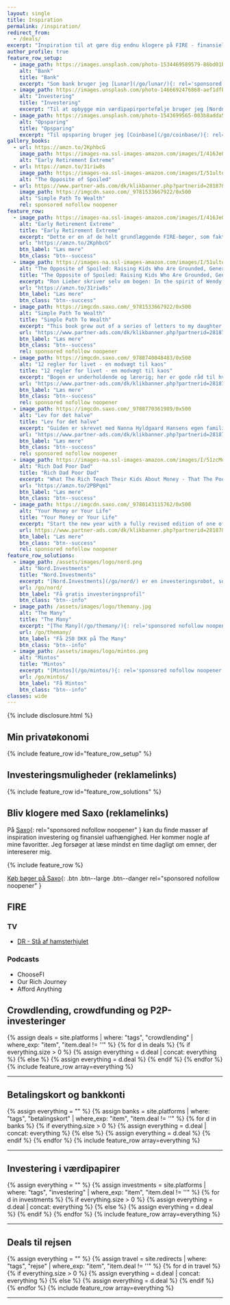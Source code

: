 ```yaml
---
layout: single
title: Inspiration
permalink: /inspiration/
redirect_from:
  - /deals/
excerpt: "Inspiration til at gøre dig endnu klogere på FIRE - finansiel frihed og tidlig pensionering."
author_profile: true
feature_row_setup:
  - image_path: https://images.unsplash.com/photo-1534469589579-86bd01bc003a?ixlib=rb-1.2.1&ixid=eyJhcHBfaWQiOjEyMDd9&auto=format&fit=crop&w=400&q=80
    alt: "Bank"
    title: "Bank"
    excerpt: "Som bank bruger jeg [Lunar](/go/lunar/){: rel='sponsored nofollow noopener' }, og dem kan jeg sagtens anbefale. Desuden bruger jeg [Revolut](/go/revolut/){: rel='sponsored nofollow noopener' } til gratis valutaveksling. Begge kan man oprette gratis og der er få gebyrer."
  - image_path: https://images.unsplash.com/photo-1466692476868-aef1dfb1e735?ixlib=rb-1.2.1&ixid=eyJhcHBfaWQiOjEyMDd9&auto=format&fit=crop&w=400&q=80
    alt: "Investering"
    title: "Investering"
    excerpt: "Til at opbygge min værdipapirportefølje bruger jeg [Nordnet](/go/nordnet/){: rel='nofollow noopener' } til min månedsopsparing og aldersopsparing, og så bruger jeg [SaxoInvestor](/go/saxoinvestor/){: rel='nofollow noopener' } til min aktiesparekonto. Jeg tracker mine porteføljer gratis med [Atlaz](/go/atlaz/){: rel='sponsored nofollow noopener' }."
  - image_path: https://images.unsplash.com/photo-1543699565-003b8adda5fc?ixlib=rb-1.2.1&ixid=eyJhcHBfaWQiOjEyMDd9&auto=format&fit=crop&w=400&q=60
    alt: "Opsparing"
    title: "Opsparing"
    excerpt: "Til opsparing bruger jeg [Coinbase](/go/coinbase/){: rel='sponsored nofollow noopener' } og [Kraken](/go/kraken/){: rel='sponsored nofollow noopener' } til at købe Bitcoins. Desuden bruger jeg [Norwegian](/go/norwegian){: rel='nofollow noopener' } til en opsparingskonto."
gallery_books:
  - url: https://amzn.to/2KphbcG
    image_path: https://images-na.ssl-images-amazon.com/images/I/416JeQSqokL._SX331_BO1,204,203,200_.jpg
    alt: "Early Retirement Extreme"
  - url: https://amzn.to/31riw8s
    image_path: https://images-na.ssl-images-amazon.com/images/I/51ultoit2OL._SX330_BO1,204,203,200_.jpg
    alt: "The Opposite of Spoiled"
  - url: https://www.partner-ads.com/dk/klikbanner.php?partnerid=28187&bannerid=43264&htmlurl=https://www.saxo.com/dk/the-simple-path-to-wealth_j-l-collins_paperback_9781533667922
    image_path: https://imgcdn.saxo.com/_9781533667922/0x500
    alt: "Simple Path To Wealth"
    rel: sponsored nofollow noopener
feature_row:
  - image_path: https://images-na.ssl-images-amazon.com/images/I/416JeQSqokL._SX331_BO1,204,203,200_.jpg
    alt: "Early Retirement Extreme"
    title: "Early Retirement Extreme"
    excerpt: "Dette er en af de helt grundlæggende FIRE-bøger, som faktisk er skrevet af danske Jacob Lund Fisker, som har bosat sig i USA. Han skriver - A strategic combination of smart financial choices, simple living, and increased self-reliance brought me financial independence at 30 and allowed me to retire from my profession at 33. Early Retirement Extreme shows how I did it and how anyone can formulate their own plan for financial independence."
    url: "https://amzn.to/2KphbcG"
    btn_label: "Læs mere"
    btn_class: "btn--success"
  - image_path: https://images-na.ssl-images-amazon.com/images/I/51ultoit2OL._SX330_BO1,204,203,200_.jpg
    alt: "The Opposite of Spoiled: Raising Kids Who Are Grounded, Generous, and Smart About Money"
    title: "The Opposite of Spoiled: Raising Kids Who Are Grounded, Generous, and Smart About Money"
    excerpt: "Ron Lieber skriver selv om bogen: In the spirit of Wendy Mogel’s The Blessing of a Skinned Knee and Po Bronson and Ashley Merryman’s Nurture Shock, New York Times “Your Money” columnist Ron Lieber delivers a taboo-shattering manifesto that explains how talking openly to children about money can help parents raise modest, patient, grounded young adults who are financially wise beyond their years."
    url: "https://amzn.to/31riw8s"
    btn_label: "Læs mere"
    btn_class: "btn--success"
  - image_path: https://imgcdn.saxo.com/_9781533667922/0x500
    alt: "Simple Path To Wealth"
    title: "Simple Path To Wealth"
    excerpt: "This book grew out of a series of letters to my daughter concerning various things-mostly about money and investing-she was not yet quite ready to hear. Since money is the single most powerful tool we have for navigating this complex world we've created, understanding it is critical."
    url: "https://www.partner-ads.com/dk/klikbanner.php?partnerid=28187&bannerid=43264&htmlurl=https://www.saxo.com/dk/the-simple-path-to-wealth_j-l-collins_paperback_9781533667922"
    btn_label: "Læs mere"
    btn_class: "btn--success"
    rel: sponsored nofollow noopener
  - image_path: https://imgcdn.saxo.com/_9788740048483/0x500
    alt: "12 regler for livet - en modvægt til kaos"
    title: "12 regler for livet - en modvægt til kaos"
    excerpt: "Bogen er underholdende og lærerig; her er gode råd til hvordan man griber livet an, men her er også uvurderlig viden om en lang række emner, som du måske slet ikke troede, du havde brug for."
    url: "https://www.partner-ads.com/dk/klikbanner.php?partnerid=28187&bannerid=43264&htmlurl=https://www.saxo.com/dk/12-regler-for-livet_jordan-b-peterson_haeftet_9788740048483"
    btn_label: "Læs mere"
    btn_class: "btn--success"
    rel: sponsored nofollow noopener
  - image_path: https://imgcdn.saxo.com/_9788770361989/0x500
    alt: "Lev for det halve"
    title: "Lev for det halve"
    excerpt: "Guiden er skrevet med Nanna Hyldgaard Hansens egen familie som eksempel, da de engang selv tog beslutningen om ikke længere at kæmpe om at få tid til både familieliv og arbejde. Løsningen var, at de skar både forbrug og arbejde ned til det halve, men uden at gå på kompromis med alle de ting, der var vigtige for familien."
    url: "https://www.partner-ads.com/dk/klikbanner.php?partnerid=28187&bannerid=43264&htmlurl=https://www.saxo.com/dk/lev-for-det-halve-og-faa-familieliv-forbrug-og-arbejde-i-balance_nanna-hyldgaard-hansen_indbundet_9788770361989?dfw_tracker=13098-65212135&gclid=CjwKCAjwm4rqBRBUEiwAwaWjjDb6kC--xAhQxUiTb6Sc3XqRGxZpEFTcz9XPGGmq8Se5ZvjQ0D91GxoCOnEQAvD_BwE"
    btn_label: "Læs mere"
    btn_class: "btn--success"
    rel: sponsored nofollow noopener
  - image_path: https://images-na.ssl-images-amazon.com/images/I/51zcMqY7GQL.jpg
    alt: "Rich Dad Poor Dad"
    title: "Rich Dad Poor Dad"
    excerpt: "What The Rich Teach Their Kids About Money - That The Poor And Middle Class Do Not!"
    url: "https://amzn.to/2PBPqm1"
    btn_label: "Læs mere"
    btn_class: "btn--success"
  - image_path: https://imgcdn.saxo.com/_9780143115762/0x500
    alt: "Your Money or Your Life"
    title: "Your Money or Your Life"
    excerpt: "Start the new year with a fully revised edition of one of the most influential books ever written on personal finance with more than a million copies sold"
    url: https://www.partner-ads.com/dk/klikbanner.php?partnerid=28187&bannerid=43264&htmlurl=https://www.saxo.com/dk/your-money-or-your-life_vicki-robin_paperback_9780143115762
    btn_label: "Læs mere"
    btn_class: "btn--success"
    rel: sponsored nofollow noopener
feature_row_solutions:
  - image_path: /assets/images/logo/nord.png
    alt: "Nord.Investments"
    title: "Nord.Investments"
    excerpt: "[Nord.Investments](/go/nord/) er en investeringsrobot, som ud fra din risikoprofil automatisk sætter dine investeringer op for et relativt lille beløb."
    url: /go/nord/
    btn_label: "Få gratis investeringsprofil"
    btn_class: "btn--info"
  - image_path: /assets/images/logo/themany.jpg
    alt: "The Many"
    title: "The Many"
    excerpt: "[The Many](/go/themany/){: rel='sponsored nofollow noopener' } gør det let at lave ejendomsinvesteringer uden selv at skulle stå for administrationen og udlejningen af ejendommene. Du investere i ejendomme for helt ned til 5.000 DKK."
    url: /go/themany/
    btn_label: "Få 250 DKK på The Many"
    btn_class: "btn--info"
  - image_path: /assets/images/logo/mintos.png
    alt: "Mintos"
    title: "Mintos"
    excerpt: "[Mintos](/go/mintos/){: rel='sponsored nofollow noopener' } er den største europæiske crowdlending-platform, hvor du får adgang til et meget diversificeret lånemarked og tjen mere end 9%+"
    url: /go/mintos/
    btn_label: "Få Mintos"
    btn_class: "btn--info"
classes: wide
---
```


{% include disclosure.html %}

## Min privatøkonomi

{% include feature_row id="feature_row_setup" %}

## Investeringsmuligheder (reklamelinks)

{% include feature_row id="feature_row_solutions" %}

## Bliv klogere med Saxo (reklamelinks)

På [Saxo](https://www.partner-ads.com/dk/klikbanner.php?partnerid=28187&bannerid=43264){: rel="sponsored nofollow noopener" } kan du finde masser af inspiration investering og finansiel uafhængighed. Her kommer nogle af mine favoritter. Jeg forsøger at læse mindst en time dagligt om emner, der intereserer mig.

{% include feature_row %}

[Køb bøger på Saxo](https://www.partner-ads.com/dk/klikbanner.php?partnerid=28187&bannerid=43264){: .btn .btn--large .btn--danger rel="sponsored nofollow noopener" }

## FIRE

### TV

- [DR - Stå af hamsterhjulet](https://www.dr.dk/drtv/program/staa-af-hamsterhjulet-_-med-penge-nok-til-resten-af-livet_78056)

### Podcasts

- ChooseFI
- Our Rich Journey
- Afford Anything

## Crowdlending, crowdfunding og P2P-investeringer

{% assign deals = site.platforms | where: "tags", "crowdlending" | where_exp: "item", "item.deal != ''" %}
{% for d in deals %}
  {% if everything.size > 0 %}
    {% assign everything = d.deal | concat: everything %}
  {% else %}
    {% assign everything = d.deal %}
  {% endif %}
{% endfor %}
{% include feature_row array=everything %}

***

## Betalingskort og bankkonti

{% assign everything = "" %}
{% assign banks = site.platforms | where: "tags", "betalingskort" | where_exp: "item", "item.deal != ''" %}
{% for d in banks %}
  {% if everything.size > 0 %}
    {% assign everything = d.deal | concat: everything %}
  {% else %}
    {% assign everything = d.deal %}
  {% endif %}
{% endfor %}
{% include feature_row array=everything %}

***

## Investering i værdipapirer

{% assign everything = "" %}
{% assign investments = site.platforms | where: "tags", "investering" | where_exp: "item", "item.deal != ''" %}
{% for d in investments %}
  {% if everything.size > 0 %}
    {% assign everything = d.deal | concat: everything %}
  {% else %}
    {% assign everything = d.deal %}
  {% endif %}
{% endfor %}
{% include feature_row array=everything %}

***

## Deals til rejsen

{% assign everything = "" %}
{% assign travel = site.redirects | where: "tags", "rejse" | where_exp: "item", "item.deal != ''" %}
{% for d in travel %}
  {% if everything.size > 0 %}
    {% assign everything = d.deal | concat: everything %}
  {% else %}
    {% assign everything = d.deal %}
  {% endif %}
{% endfor %}
{% include feature_row array=everything %}

***
